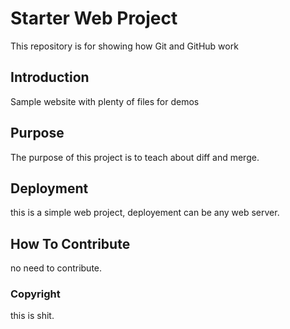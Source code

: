 # Starter Web Project

This repository is for showing how Git and GitHub work

## Introduction

Sample website with plenty of files for demos

## Purpose

The purpose of this project is to teach about diff and merge.

## Deployment


this is a simple web project, deployement can be any web server.

## How To Contribute

no need to contribute.

### Copyright

this is shit.